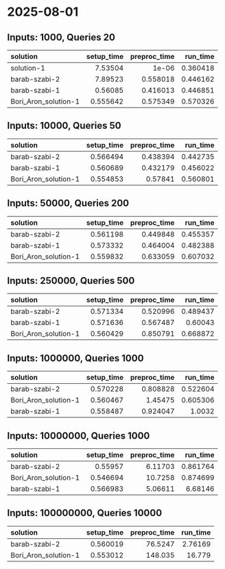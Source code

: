 # 2025-08-01

## Inputs: 1000, Queries 20

| solution             |   setup_time |   preproc_time |   run_time |
|:---------------------|-------------:|---------------:|-----------:|
| solution-1           |     7.53504  |       1e-06    |   0.360418 |
| barab-szabi-2        |     7.89523  |       0.558018 |   0.446162 |
| barab-szabi-1        |     0.56085  |       0.416013 |   0.446851 |
| Bori_Aron_solution-1 |     0.555642 |       0.575349 |   0.570326 |

## Inputs: 10000, Queries 50

| solution             |   setup_time |   preproc_time |   run_time |
|:---------------------|-------------:|---------------:|-----------:|
| barab-szabi-2        |     0.566494 |       0.438394 |   0.442735 |
| barab-szabi-1        |     0.560689 |       0.432179 |   0.456022 |
| Bori_Aron_solution-1 |     0.554853 |       0.57841  |   0.560801 |

## Inputs: 50000, Queries 200

| solution             |   setup_time |   preproc_time |   run_time |
|:---------------------|-------------:|---------------:|-----------:|
| barab-szabi-2        |     0.561198 |       0.449848 |   0.455357 |
| barab-szabi-1        |     0.573332 |       0.464004 |   0.482388 |
| Bori_Aron_solution-1 |     0.559832 |       0.633059 |   0.607032 |

## Inputs: 250000, Queries 500

| solution             |   setup_time |   preproc_time |   run_time |
|:---------------------|-------------:|---------------:|-----------:|
| barab-szabi-2        |     0.571334 |       0.520996 |   0.489437 |
| barab-szabi-1        |     0.571636 |       0.567487 |   0.60043  |
| Bori_Aron_solution-1 |     0.560429 |       0.850791 |   0.668872 |

## Inputs: 1000000, Queries 1000

| solution             |   setup_time |   preproc_time |   run_time |
|:---------------------|-------------:|---------------:|-----------:|
| barab-szabi-2        |     0.570228 |       0.808828 |   0.522604 |
| Bori_Aron_solution-1 |     0.560467 |       1.45475  |   0.605306 |
| barab-szabi-1        |     0.558487 |       0.924047 |   1.0032   |

## Inputs: 10000000, Queries 1000

| solution             |   setup_time |   preproc_time |   run_time |
|:---------------------|-------------:|---------------:|-----------:|
| barab-szabi-2        |     0.55957  |        6.11703 |   0.861764 |
| Bori_Aron_solution-1 |     0.546694 |       10.7258  |   0.874699 |
| barab-szabi-1        |     0.566983 |        5.06611 |   6.68146  |

## Inputs: 100000000, Queries 10000

| solution             |   setup_time |   preproc_time |   run_time |
|:---------------------|-------------:|---------------:|-----------:|
| barab-szabi-2        |     0.560019 |        76.5247 |    2.76169 |
| Bori_Aron_solution-1 |     0.553012 |       148.035  |   16.779   |